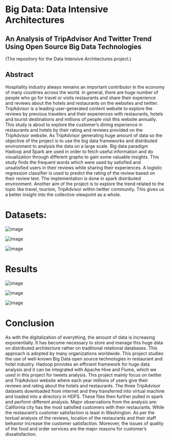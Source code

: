 # Big Data: Data Intensive Architectures

## An Analysis of TripAdvisor And Twitter Trend Using Open Source Big Data Technologies

(The repository for the Data Intensive Architectures project.)

## Abstract

Hospitality industry always remains an important contributor in the economy of many countries across the world. In general, there are huge number of people who go for travel or visits restaurants and share their experience and reviews about the hotels and restaurants on the websites and twitter. TripAdvisor is a leading user-generated content website to explore the reviews by previous travelers and their experiences with restaurants, hotels and tourist destinations and millions of people visit this website annually. This study is about to explore the customer’s dining experience in restaurants and hotels by their rating and reviews provided on the TripAdvisor website. As TripAdvisor generating huge amount of data so the objective of the project is to use the big data frameworks and distributed environment to analysis the data on a large scale. Big data paradigm Hadoop and Spark are used in order to fetch useful information and do visualization through different graphs to gain some valuable insights. This study finds the frequent words which were used by satisfied and unsatisfied users in their reviews while sharing their experiences. A logistic regression classifier is used to predict the rating of the review based on their review text. The implementation is done in spark distributed environment. Another aim of the project is to explore the trend related to the topic like travel, tourism, TripAdvisor within twitter community. This gives us a better insight into the collective viewpoint as a whole.
# Datasets:
 
 ![image](https://user-images.githubusercontent.com/102433874/161112401-d3799d16-71db-4256-96f5-24f07958e564.png)

![image](https://user-images.githubusercontent.com/102433874/161112418-7e2c1042-9898-46b0-88b4-dc5a13f5a8da.png)

![image](https://user-images.githubusercontent.com/102433874/161112433-2f4753ad-85ec-4f8f-8f48-27cc2a1fe51d.png)
 
# Results
 
![image](https://user-images.githubusercontent.com/102433874/161112468-f266e8e7-0f6a-4b4e-bc74-a1a81d8c2a1c.png)

![image](https://user-images.githubusercontent.com/102433874/161112487-40c356cd-4019-465f-b681-0a7dc5eb2430.png)

![image](https://user-images.githubusercontent.com/102433874/161112501-2c7ed329-2b39-4088-b739-8b55a45fa2e3.png)


# Conclusion
As with the digitalization of everything, the amount of data is increasing exponentially. It has become necessary to store and manage this huge data on distributed architecture rather on traditional relational databases. This approach is adopted by many organizations worldwide. This project studies the use of well-known Big Data open source technologies in restaurant and hotel industry. Hadoop provides an efficient framework for huge data analysis and it can be integrated with Apache Hive and Flume, which we used in this project for tweets analysis.
This project mainly focus on twitter and TripAdvisor website where each year millions of users give their reviews and rating about the hotels and restaurants. The three TripAdvisor datasets downloaded from internet and they transferred into virtual machine and loaded into a directory in HDFS. These files then further pulled in spark and perform different analysis.
Major observations from the analysis are: California city has the most satisfied customers with their restaurants. While the restaurant’s customer satisfaction is least in Washington. As per the textual analysis of the reviews, location of the restaurants and their staff behavior increase the customer satisfaction. Moreover, the issues of quality of the food and order services are the major reasons for customer’s dissatisfaction.
